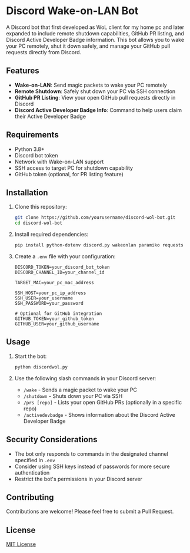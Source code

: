 # Discord Wake-on-LAN Bot

A Discord bot that first developed as WoL client for my home pc and later expanded to include remote shutdown capabilities, GitHub PR listing, and Discord Active Developer Badge information. This bot allows you to wake your PC remotely, shut it down safely, and manage your GitHub pull requests directly from Discord.

## Features

- **Wake-on-LAN**: Send magic packets to wake your PC remotely
- **Remote Shutdown**: Safely shut down your PC via SSH connection
- **GitHub PR Listing**: View your open GitHub pull requests directly in Discord
- **Discord Active Developer Badge Info**: Command to help users claim their Active Developer Badge

## Requirements

- Python 3.8+
- Discord bot token
- Network with Wake-on-LAN support
- SSH access to target PC for shutdown capability
- GitHub token (optional, for PR listing feature)

## Installation

1. Clone this repository:
   ```bash
   git clone https://github.com/yourusername/discord-wol-bot.git
   cd discord-wol-bot
   ```

2. Install required dependencies:
   ```bash
   pip install python-dotenv discord.py wakeonlan paramiko requests
   ```

3. Create a `.env` file with your configuration:
   ```
   DISCORD_TOKEN=your_discord_bot_token
   DISCORD_CHANNEL_ID=your_channel_id
   
   TARGET_MAC=your_pc_mac_address
   
   SSH_HOST=your_pc_ip_address
   SSH_USER=your_username
   SSH_PASSWORD=your_password
   
   # Optional for GitHub integration
   GITHUB_TOKEN=your_github_token
   GITHUB_USER=your_github_username
   ```

## Usage

1. Start the bot:
   ```bash
   python discordwol.py
   ```

2. Use the following slash commands in your Discord server:
   - `/wake` - Sends a magic packet to wake your PC
   - `/shutdown` - Shuts down your PC via SSH
   - `/prs [repo]` - Lists your open GitHub PRs (optionally in a specific repo)
   - `/activedevbadge` - Shows information about the Discord Active Developer Badge

## Security Considerations

- The bot only responds to commands in the designated channel specified in `.env`
- Consider using SSH keys instead of passwords for more secure authentication
- Restrict the bot's permissions in your Discord server

## Contributing

Contributions are welcome! Please feel free to submit a Pull Request.

## License

[MIT License](LICENSE)